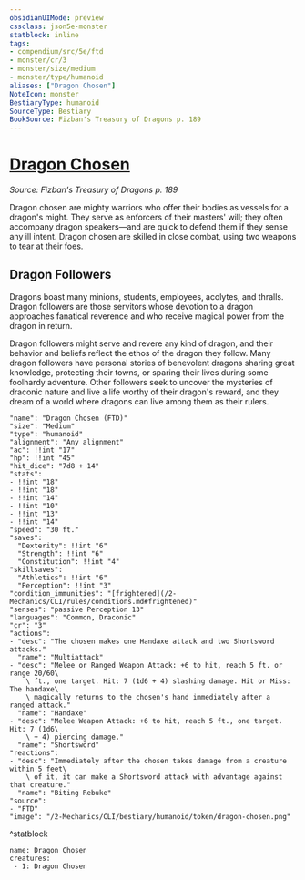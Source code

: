 ```yaml
---
obsidianUIMode: preview
cssclass: json5e-monster
statblock: inline
tags:
- compendium/src/5e/ftd
- monster/cr/3
- monster/size/medium
- monster/type/humanoid
aliases: ["Dragon Chosen"]
NoteIcon: monster
BestiaryType: humanoid
SourceType: Bestiary
BookSource: Fizban's Treasury of Dragons p. 189
---
```

# [Dragon Chosen](2-Mechanics/CLI/bestiary/humanoid/dragon-chosen-ftd.md)
*Source: Fizban's Treasury of Dragons p. 189*  

Dragon chosen are mighty warriors who offer their bodies as vessels for a dragon's might. They serve as enforcers of their masters' will; they often accompany dragon speakers—and are quick to defend them if they sense any ill intent. Dragon chosen are skilled in close combat, using two weapons to tear at their foes.

## Dragon Followers

Dragons boast many minions, students, employees, acolytes, and thralls. Dragon followers are those servitors whose devotion to a dragon approaches fanatical reverence and who receive magical power from the dragon in return.

Dragon followers might serve and revere any kind of dragon, and their behavior and beliefs reflect the ethos of the dragon they follow. Many dragon followers have personal stories of benevolent dragons sharing great knowledge, protecting their towns, or sparing their lives during some foolhardy adventure. Other followers seek to uncover the mysteries of draconic nature and live a life worthy of their dragon's reward, and they dream of a world where dragons can live among them as their rulers.

```statblock
"name": "Dragon Chosen (FTD)"
"size": "Medium"
"type": "humanoid"
"alignment": "Any alignment"
"ac": !!int "17"
"hp": !!int "45"
"hit_dice": "7d8 + 14"
"stats":
- !!int "18"
- !!int "18"
- !!int "14"
- !!int "10"
- !!int "13"
- !!int "14"
"speed": "30 ft."
"saves":
  "Dexterity": !!int "6"
  "Strength": !!int "6"
  "Constitution": !!int "4"
"skillsaves":
  "Athletics": !!int "6"
  "Perception": !!int "3"
"condition_immunities": "[frightened](/2-Mechanics/CLI/rules/conditions.md#frightened)"
"senses": "passive Perception 13"
"languages": "Common, Draconic"
"cr": "3"
"actions":
- "desc": "The chosen makes one Handaxe attack and two Shortsword attacks."
  "name": "Multiattack"
- "desc": "Melee or Ranged Weapon Attack: +6 to hit, reach 5 ft. or range 20/60\
    \ ft., one target. Hit: 7 (1d6 + 4) slashing damage. Hit or Miss: The handaxe\
    \ magically returns to the chosen's hand immediately after a ranged attack."
  "name": "Handaxe"
- "desc": "Melee Weapon Attack: +6 to hit, reach 5 ft., one target. Hit: 7 (1d6\
    \ + 4) piercing damage."
  "name": "Shortsword"
"reactions":
- "desc": "Immediately after the chosen takes damage from a creature within 5 feet\
    \ of it, it can make a Shortsword attack with advantage against that creature."
  "name": "Biting Rebuke"
"source":
- "FTD"
"image": "/2-Mechanics/CLI/bestiary/humanoid/token/dragon-chosen.png"
```
^statblock

```encounter-table
name: Dragon Chosen
creatures:
 - 1: Dragon Chosen
```